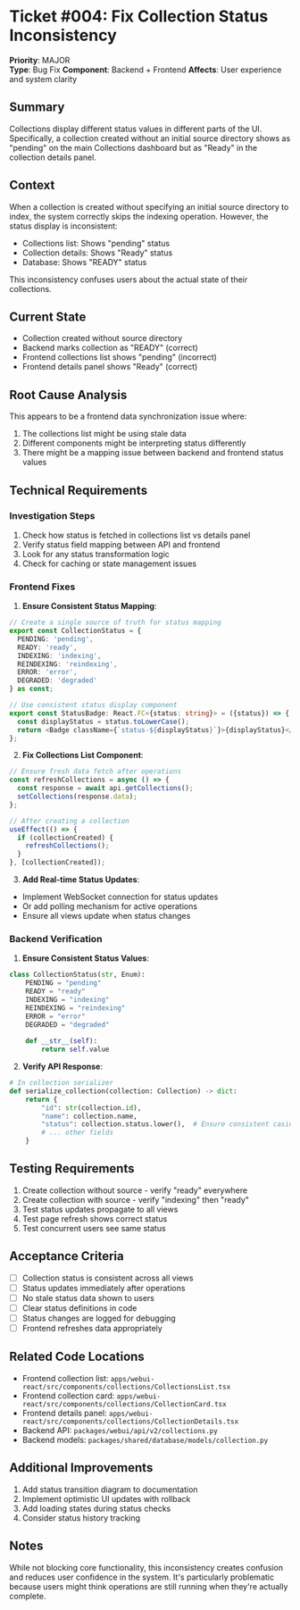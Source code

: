 # Ticket #004: Fix Collection Status Inconsistency

**Priority**: MAJOR  
**Type**: Bug Fix
**Component**: Backend + Frontend
**Affects**: User experience and system clarity

## Summary
Collections display different status values in different parts of the UI. Specifically, a collection created without an initial source directory shows as "pending" on the main Collections dashboard but as "Ready" in the collection details panel.

## Context
When a collection is created without specifying an initial source directory to index, the system correctly skips the indexing operation. However, the status display is inconsistent:
- Collections list: Shows "pending" status
- Collection details: Shows "Ready" status
- Database: Shows "READY" status

This inconsistency confuses users about the actual state of their collections.

## Current State
- Collection created without source directory
- Backend marks collection as "READY" (correct)
- Frontend collections list shows "pending" (incorrect)
- Frontend details panel shows "Ready" (correct)

## Root Cause Analysis
This appears to be a frontend data synchronization issue where:
1. The collections list might be using stale data
2. Different components might be interpreting status differently
3. There might be a mapping issue between backend and frontend status values

## Technical Requirements

### Investigation Steps
1. Check how status is fetched in collections list vs details panel
2. Verify status field mapping between API and frontend
3. Look for any status transformation logic
4. Check for caching or state management issues

### Frontend Fixes

1. **Ensure Consistent Status Mapping**:
```typescript
// Create a single source of truth for status mapping
export const CollectionStatus = {
  PENDING: 'pending',
  READY: 'ready',
  INDEXING: 'indexing',
  REINDEXING: 'reindexing',
  ERROR: 'error',
  DEGRADED: 'degraded'
} as const;

// Use consistent status display component
export const StatusBadge: React.FC<{status: string}> = ({status}) => {
  const displayStatus = status.toLowerCase();
  return <Badge className={`status-${displayStatus}`}>{displayStatus}</Badge>;
};
```

2. **Fix Collections List Component**:
```typescript
// Ensure fresh data fetch after operations
const refreshCollections = async () => {
  const response = await api.getCollections();
  setCollections(response.data);
};

// After creating a collection
useEffect(() => {
  if (collectionCreated) {
    refreshCollections();
  }
}, [collectionCreated]);
```

3. **Add Real-time Status Updates**:
- Implement WebSocket connection for status updates
- Or add polling mechanism for active operations
- Ensure all views update when status changes

### Backend Verification

1. **Ensure Consistent Status Values**:
```python
class CollectionStatus(str, Enum):
    PENDING = "pending"
    READY = "ready"
    INDEXING = "indexing"
    REINDEXING = "reindexing"
    ERROR = "error"
    DEGRADED = "degraded"
    
    def __str__(self):
        return self.value
```

2. **Verify API Response**:
```python
# In collection serializer
def serialize_collection(collection: Collection) -> dict:
    return {
        "id": str(collection.id),
        "name": collection.name,
        "status": collection.status.lower(),  # Ensure consistent casing
        # ... other fields
    }
```

## Testing Requirements
1. Create collection without source - verify "ready" everywhere
2. Create collection with source - verify "indexing" then "ready"
3. Test status updates propagate to all views
4. Test page refresh shows correct status
5. Test concurrent users see same status

## Acceptance Criteria
- [ ] Collection status is consistent across all views
- [ ] Status updates immediately after operations
- [ ] No stale status data shown to users
- [ ] Clear status definitions in code
- [ ] Status changes are logged for debugging
- [ ] Frontend refreshes data appropriately

## Related Code Locations
- Frontend collection list: `apps/webui-react/src/components/collections/CollectionsList.tsx`
- Frontend collection card: `apps/webui-react/src/components/collections/CollectionCard.tsx`
- Frontend details panel: `apps/webui-react/src/components/collections/CollectionDetails.tsx`
- Backend API: `packages/webui/api/v2/collections.py`
- Backend models: `packages/shared/database/models/collection.py`

## Additional Improvements
1. Add status transition diagram to documentation
2. Implement optimistic UI updates with rollback
3. Add loading states during status checks
4. Consider status history tracking

## Notes
While not blocking core functionality, this inconsistency creates confusion and reduces user confidence in the system. It's particularly problematic because users might think operations are still running when they're actually complete.